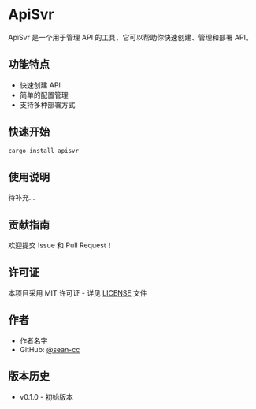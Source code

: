 # ApiSvr

ApiSvr 是一个用于管理 API 的工具，它可以帮助你快速创建、管理和部署 API。

## 功能特点

- 快速创建 API
- 简单的配置管理
- 支持多种部署方式

## 快速开始

```bash
cargo install apisvr
```

## 使用说明

待补充...

## 贡献指南

欢迎提交 Issue 和 Pull Request！

## 许可证

本项目采用 MIT 许可证 - 详见 [LICENSE](LICENSE) 文件

## 作者

- 作者名字
- GitHub: [@sean-cc](https://github.com/sean-cc)

## 版本历史

- v0.1.0 - 初始版本
